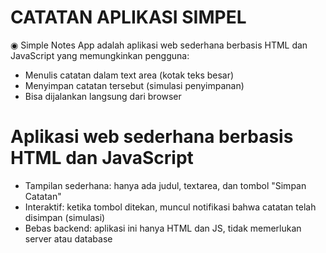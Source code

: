 
# CATATAN APLIKASI SIMPEL
  ◉ Simple Notes App adalah aplikasi web sederhana berbasis HTML dan JavaScript yang memungkinkan pengguna:

- Menulis catatan dalam text area (kotak teks besar)
- Menyimpan catatan tersebut (simulasi penyimpanan)
- Bisa dijalankan langsung dari browser



# Aplikasi web sederhana berbasis HTML dan JavaScript

- Tampilan sederhana: hanya ada judul, textarea, dan tombol "Simpan Catatan"
- Interaktif: ketika tombol ditekan, muncul notifikasi bahwa catatan telah disimpan (simulasi)
-  Bebas backend: aplikasi ini hanya HTML dan JS, tidak memerlukan server atau database

